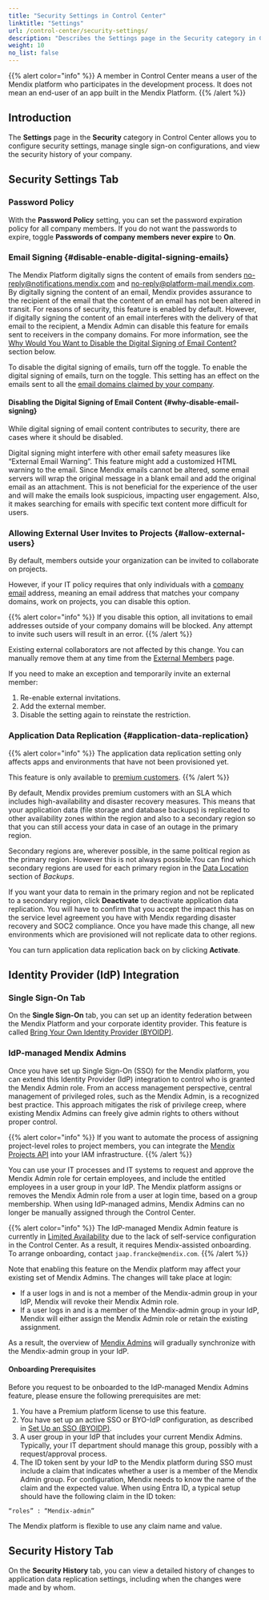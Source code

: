```yaml
---
title: "Security Settings in Control Center"
linktitle: "Settings"
url: /control-center/security-settings/
description: "Describes the Settings page in the Security category in Control Center."
weight: 10
no_list: false
---
```


{{% alert color="info" %}}
A member in Control Center means a user of the Mendix platform who participates in the development process. It does not mean an end-user of an app built in the Mendix Platform.
{{% /alert %}}

## Introduction 

The **Settings** page in the **Security** category in Control Center allows you to configure security settings, manage single sign-on configurations, and view the security history of your company.

## Security Settings Tab

### Password Policy

With the **Password Policy** setting, you can set the password expiration policy for all company members. If you do not want the passwords to expire, toggle **Passwords of company members never expire** to **On**.

### Email Signing {#disable-enable-digital-signing-emails}

The Mendix Platform digitally signs the content of emails from senders [no-reply@notifications.mendix.com](mailto:no-reply@notifications.mendix.com) and [no-reply@platform-mail.mendix.com](mailto:no-reply@platform-mail.mendix.com). By digitally signing the content of an email, Mendix provides assurance to the recipient of the email that the content of an email has not been altered in transit. For reasons of security, this feature is enabled by default. However, if digitally signing the content of an email interferes with the delivery of that email to the recipient, a Mendix Admin can disable this feature for emails sent to receivers in the company domains. For more information, see the [Why Would You Want to Disable the Digital Signing of Email Content?](#why-disable-email-signing) section below.

To disable the digital signing of emails, turn off the toggle. To enable the digital signing of emails, turn on the toggle. This setting has an effect on the emails sent to all the [email domains claimed by your company](/control-center/company-settings/#company-email-domains).

#### Disabling the Digital Signing of Email Content {#why-disable-email-signing}

While digital signing of email content contributes to security, there are cases where it should be disabled.

Digital signing might interfere with other email safety measures like “External Email Warning”. This feature might add a customized HTML warning to the email. Since Mendix emails cannot be altered, some email servers will wrap the original message in a blank email and add the original email as an attachment. This is not beneficial for the experience of the user and will make the emails look suspicious, impacting user engagement. Also, it makes searching for emails with specific text content more difficult for users.

### Allowing External User Invites to Projects {#allow-external-users}

By default, members outside your organization can be invited to collaborate on projects.

However, if your IT policy requires that only individuals with a [company email](/control-center/company-settings/#company-email-domains) address, meaning an email address that matches your company domains, work on projects, you can disable this option.

{{% alert color="info" %}}
If you disable this option, all invitations to email addresses outside of your company domains will be blocked. Any attempt to invite such users will result in an error.
{{% /alert %}}

Existing external collaborators are not affected by this change. You can manually remove them at any time from the [External Members](/control-center/members/#external-members) page.

If you need to make an exception and temporarily invite an external member:

1. Re-enable external invitations.
2. Add the external member.
3. Disable the setting again to reinstate the restriction.

### Application Data Replication {#application-data-replication}

{{% alert color="info" %}}
The application data replication setting only affects apps and environments that have not been provisioned yet.

This feature is only available to [premium customers](/developerportal/deploy/mendix-cloud-deploy/#additional-resources).
{{% /alert %}}

By default, Mendix provides premium customers with an SLA which includes high-availability and disaster recovery measures. This means that your application data (file storage and database backups) is replicated to other availability zones within the region and also to a secondary region so that you can still access your data in case of an outage in the primary region.

Secondary regions are, wherever possible, in the same political region as the primary region. However this is not always possible.You can find which secondary regions are used for each primary region in the [Data Location](/developerportal/operate/backups/#data-location) section of *Backups*.

If you want your data to remain in the primary region and not be replicated to a secondary region, click **Deactivate** to deactivate application data replication. You will have to confirm that you accept the impact this has on the service level agreement you have with Mendix regarding disaster recovery and SOC2 compliance. Once you have made this change, all new environments which are provisioned will not replicate data to other regions.

You can turn application data replication back on by clicking **Activate**. 

## Identity Provider (IdP) Integration

### Single Sign-On Tab

On the **Single Sign-On** tab, you can set up an identity federation between the Mendix Platform and your corporate identity provider. This feature is called [Bring Your Own Identity Provider (BYOIDP)](/control-center/security/set-up-sso-byoidp/).

### IdP-managed Mendix Admins

Once you have set up Single Sign-On (SSO) for the Mendix platform, you can extend this Identity Provider (IdP) integration to control who is granted the Mendix Admin role. From an access management perspective, central management of privileged roles, such as the Mendix Admin, is a recognized best practice. This approach mitigates the risk of privilege creep, where existing Mendix Admins can freely give admin rights to others without proper control.

{{% alert color="info" %}}
If you want to automate the process of assigning project-level roles to project members, you can integrate the [Mendix Projects API](/apidocs-mxsdk/apidocs/projects-api/) into your IAM infrastructure.
{{% /alert %}}

You can use your IT processes and IT systems to request and approve the Mendix Admin role for certain employees, and include the entitled employees in a user group in your IdP. The Mendix platform assigns or removes the Mendix Admin role from a user at login time, based on a group membership. When using IdP-managed admins, Mendix Admins can no longer be manually assigned through the Control Center.

{{% alert color="info" %}}
The IdP-managed Mendix Admin feature is currently in [Limited Availability](/releasenotes/release-status/#limited-availability) due to the lack of self-service configuration in the Control Center. As a result, it requires Mendix-assisted onboarding. To arrange onboarding, contact `jaap.francke@mendix.com`.
{{% /alert %}}

Note that enabling this feature on the Mendix platform may affect your existing set of Mendix Admins. The changes will take place at login:

* If a user logs in and is not a member of the Mendix-admin group in your IdP, Mendix will revoke their Mendix Admin role.
* If a user logs in and is a member of the Mendix-admin group in your IdP, Mendix will either assign the Mendix Admin role or retain the existing assignment.

As a result, the overview of [Mendix Admins](/control-center/company-settings/#mendix-admins) will gradually synchronize with the Mendix-admin group in your IdP.

#### Onboarding Prerequisites

Before you request to be onboarded to the IdP-managed Mendix Admins feature, please ensure the following prerequisites are met:

1. You have a Premium platform license to use this feature.
2. You have set up an active SSO or BYO-IdP configuration, as described in [Set Up an SSO (BYOIDP)](/control-center/security/set-up-sso-byoidp/).
3. A user group in your IdP that includes your current Mendix Admins. Typically, your IT department should manage this group, possibly with a request/approval process.
4. The ID token sent by your IdP to the Mendix platform during SSO must include a claim that indicates whether a user is a member of the Mendix Admin group. For configuration, Mendix needs to know the name of the claim and the expected value. When using Entra ID, a typical setup should have the following claim in the ID token:

```text
“roles” : “Mendix-admin”
```

The Mendix platform is flexible to use any claim name and value.

## Security History Tab

On the **Security History** tab, you can view a detailed history of changes to application data replication settings, including when the changes were made and by whom.
